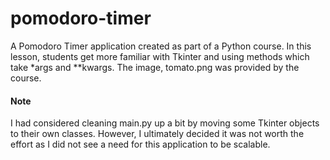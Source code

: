 # pomodoro-timer

A Pomodoro Timer application created as part of a Python course.
In this lesson, students get more familiar with Tkinter and using
methods which take *args and **kwargs. The image, tomato.png was 
provided by the course.

#### Note

I had considered cleaning main.py up a bit by moving some Tkinter
objects to their own classes. However, I ultimately decided it was
not worth the effort as I did not see a need for this application
to be scalable.
